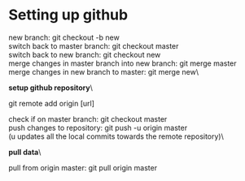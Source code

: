 <h1>Setting up github</h1>

new branch: git checkout -b new\
switch back to master branch: git checkout master\
switch back to new branch: git checkout new\
merge changes in master branch into new branch: git merge master\
merge changes in new branch to master: git merge new\

<b>setup github repository</b>\

git remote add origin [url]

check if on master branch: git checkout master\
push changes to repository: git push -u origin master\
(u updates all the local commits towards the remote repository)\

<b>pull data</b>\

pull from origin master: git pull origin master
